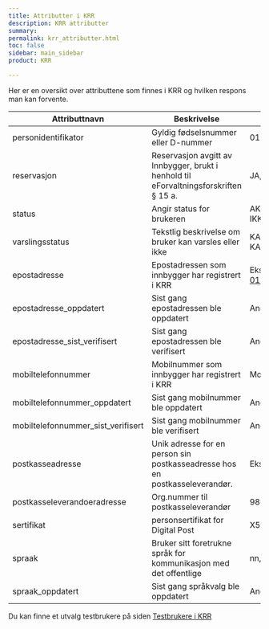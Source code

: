 ```yaml
---
title: Attributter i KRR
description: KRR attributter
summary:
permalink: krr_attributter.html
toc: false
sidebar: main_sidebar
product: KRR

---
```

Her er en oversikt over attributtene som finnes i KRR og hvilken respons man kan forvente.

| Attributtnavn | Beskrivelse | Mulige responser |
| - | - | - |
| personidentifikator | Gyldig fødselsnummer eller D-nummer | 01048800153 |
| reservasjon | Reservasjon avgitt av Innbygger, brukt i henhold til eForvaltningsforskriften § 15 a. | JA, NEI |
| status | Angir status for brukeren | AKTIV, SLETTET, IKKE_REGISTRERT |
| varslingsstatus | Tekstlig beskrivelse om bruker kan varsles eller ikke | KAN_VARSLES, KAN_IKKE_VARSLES |
| epostadresse | Epostadressen som innbygger har registrert i KRR | Eks. 01012295312_test@minid.difi.no |
| epostadresse_oppdatert | Sist gang epostadressen ble oppdatert | Angis som dato og klokkeslett |
| epostadresse_sist_verifisert | Sist gang epostadressen ble verifisert | Angis som dato og klokkeslett |
| mobiltelefonnummer | Mobilnummer som innbygger har registrert i KRR | Mobilnummer |
| mobiltelefonnummer_oppdatert | Sist gang mobilnummer ble oppdatert | Angis som dato og klokkeslett |
| mobiltelefonnummer_sist_verifisert | Sist gang mobilnummer ble verifisert | Angis som dato og klokkeslett |
| postkasseadresse | Unik adresse for en person sin postkasseadresse hos en postkasseleverandør. | Eks. ola.nordmann#9YDT |
| postkasseleverandoeradresse | Org.nummer til postkasseleverandør | 984661185, 922020175 |
| sertifikat | personsertifikat for Digital Post | X509Certificate |
| spraak | Bruker sitt foretrukne språk for kommunikasjon med det offentlige | nn, nb, en, se |
| spraak_oppdatert | Sist gang språkvalg ble oppdatert | Angis som dato og klokkeslett |

Du kan finne et utvalg testbrukere på siden [Testbrukere i KRR](krr_testbrukere.html)

